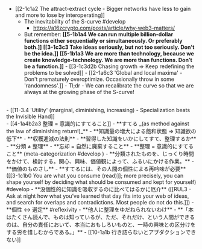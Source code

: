 
- [[2-1c1a2 The attract-extract cycle - Bigger networks have less to gain and more to lose by interoperating]]
  - The inevitability of the S-curve #develop
    - https://a16zcrypto.com/posts/article/why-web3-matters/
  - But remember: **[[5-1b1a4 We can run multiple billion-dollar functions either sequentially or simultaneously. Or preferably both.]]**
		**[[3-1c3c3 Take ideas seriously, but not too seriously. Don’t be the idea.]]**
			**[[5-1b1a3 We are more than technology, because we create knowledge-technology. We are more than functions. Don’t be a function.]]**
				- [[3-1c3d2b Chasing growth ⇒ Keep redefining the problems to be solved]]
					- [[2-1a6c3 'Global and local maxima' - Don't prematurely overoptimize. Occasionally throw in some 'randomness'.]]
						- Tl;dr - We can recalibrate the curve so that we are always at the growing phase of the S-curve!
<br>
- [[11-3.4 'Utility' (marginal, diminishing, increasing) - Specialization beats the Invisible Hand]]
<br>
- [[4-1a4b2a3 整理 = 意識的にすてること]]
- **すてる _(as method against the law of diminishing return!)_**
    - **知識量の増大による飽和状態 ⇒ 知識欲の低下**
        - **収穫逓減の法則**
        - **習得した知識をいかにしてすて、整理するか**
            - **分類 ≠ 整理**
                - **忘却 = 自然に廃棄すること**
                - **整理 = 意識的にすてること** (meta-categorization #develop )
                    - **分類されたものを、じっくり時間をかけて、検討する。関心、興味、価値観によって、ふるいにかける作業。**
                        - **価値のものさし**
                            - **すてるには、その人間の個性による再吟味が必要** ([[3-1c1b0 You are what you consume (read)]]; more precisely, you can shape yourself by deciding what should be consumed and kept for yourself) #develop 
                                - **没個性的に知識を吸収するのに比べてはるかに厄介** ([[RUL3 - Ask at night how what you’ve learned that day fits into your web of ideas, and search for overlaps and contradictions. Most people do not do this.]])
                                    - **個性 ↔ 選定** #reflexivity 
                                        - **他人に整理をゆだねられないわけ**
                                        - **「本はたくさん読んで、ものは知っているが、ただ、それだけ、という人間ができるのは、自分の責任において、本当におもしろいものと、一時の興味との区分けをする労を惜しむからである。」**
	                                        - [[10-1a1b 行き詰らないとアブダクションできない]]
